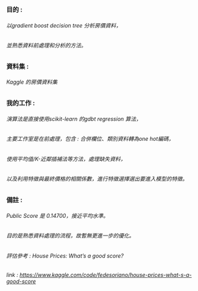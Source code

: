 ### 目的 :
###### 以gradient boost decision tree 分析房價資料，
###### 並熟悉資料前處理和分析的方法。
### 資料集 :
###### Kaggle 的房價資料集
###  我的工作 :
###### 演算法是直接使用scikit-learn 的gdbt regression 算法，
###### 主要工作室是在前處理，包含 : 合併欄位、類別資料轉為one hot編碼，
###### 使用平均值/K-近鄰插補法等方法，處理缺失資料，
###### 以及利用特徵與最終價格的相關係數，進行特徵選擇選出要進入模型的特徵。
### 備註 : 
###### Public Score 是 0.14700，接近平均水準。
###### 目的是熟悉資料處理的流程，故暫無更進一步的優化。
###### 評估參考 : House Prices: What’s a good score?
###### link : https://www.kaggle.com/code/fedesoriano/house-prices-what-s-a-good-score

